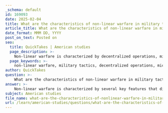 ```yaml
---
_schema: default
id: 169093
date: 2025-02-04
title: What are the characteristics of non-linear warfare in military tactics?
article_title: What are the characteristics of non-linear warfare in military tactics?
date_format: MMM DD, YYYY
post_on_text: Posted on
seo:
  title: QuickTakes | American studies
  page_description: >-
    Non-linear warfare is characterized by decentralized operations, micro-tactical actions, adaptability to evolving threats, simultaneous multi-directional attacks, integration of technology, and blurred lines between combatants and non-combatants.
  page_keywords: >-
    non-linear warfare, military tactics, decentralized operations, micro-tactical actions, adaptability, multi-directional attacks, technology, information warfare, urban warfare, combat zones
author: QuickTakes
question: >-
    What are the characteristics of non-linear warfare in military tactics?
answer: >-
    Non-linear warfare is characterized by several key features that distinguish it from traditional, linear military strategies. Here are the primary characteristics of non-linear warfare in military tactics:\n\n1. **Decentralized Operations**: Non-linear warfare emphasizes decentralized command structures, allowing small, semi-independent units to operate autonomously. This approach enables rapid decision-making and adaptability in dynamic environments, particularly in urban settings. For example, the Israeli Defense Forces (IDF) utilize swarming tactics, where multiple small units coordinate their movements to respond quickly to changing battlefield conditions.\n\n2. **Micro-Tactical Actions**: This warfare strategy often involves a series of micro-tactical actions that collectively achieve broader strategic objectives. The cumulative effect of these small, independent actions can lead to significant operational outcomes. For instance, creating pathways through urban structures not only facilitates troop movement but also alters the combat landscape, complicating the enemy's response.\n\n3. **Adaptability to Evolving Threats**: Non-linear warfare is particularly effective in urban environments where threats can evolve rapidly. The rise of non-state actors and informal governance necessitates a flexible and adaptive approach to military operations. Tactical innovations allow forces to respond effectively to these changing threats, ensuring that they remain relevant and effective in complex scenarios.\n\n4. **Simultaneous Multi-Directional Attacks**: Non-linear warfare often involves conducting simultaneous attacks from multiple directions, which can overwhelm an adversary and disrupt their ability to respond effectively. This tactic reflects a shift away from traditional frontal assaults, focusing instead on exploiting vulnerabilities through coordinated, multi-faceted operations.\n\n5. **Integration of Technology and Information Warfare**: Non-linear tactics frequently leverage advanced technologies and information warfare to enhance operational effectiveness. This includes the use of drones, cyber capabilities, and real-time intelligence to inform decision-making and coordinate actions across dispersed units.\n\n6. **Fluidity of Combat Zones**: In non-linear warfare, the distinction between combatants and non-combatants can blur, particularly in urban settings. This fluidity requires military forces to navigate complex social and political landscapes, often leading to challenges in distinguishing between legitimate targets and civilians.\n\nIn summary, non-linear warfare represents a significant evolution in military tactics, characterized by decentralized operations, adaptability, and the integration of technology. These features enable military forces to operate effectively in complex and dynamic environments, particularly in urban warfare scenarios.
subject: American studies
file_name: what-are-the-characteristics-of-nonlinear-warfare-in-military-tactics.md
url: /learn/american-studies/questions/what-are-the-characteristics-of-nonlinear-warfare-in-military-tactics
---
```


&nbsp;